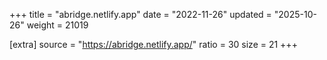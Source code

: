 +++
title = "abridge.netlify.app"
date = "2022-11-26"
updated = "2025-10-26"
weight = 21019

[extra]
source = "https://abridge.netlify.app/"
ratio = 30
size = 21
+++
